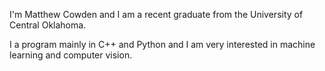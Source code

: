 I'm Matthew Cowden and I am a recent graduate from the University of Central Oklahoma.

I a program mainly in C++ and Python and I am very interested in machine learning and computer vision.

